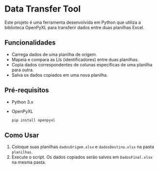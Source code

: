 # Data Transfer Tool

Este projeto é uma ferramenta desenvolvida em Python que utiliza a biblioteca OpenPyXL para transferir dados entre duas planilhas Excel. 

## Funcionalidades

- Carrega dados de uma planilha de origem.
- Mapeia e compara as LIs (identificadores) entre duas planilhas.
- Copia dados correspondentes de colunas específicas de uma planilha para outra.
- Salva os dados copiados em uma nova planilha.

## Pré-requisitos

- Python 3.x
- OpenPyXL
  
  ```bash
  pip install openpyxl

## Como Usar

1. Coloque suas planilhas `dadosOrigem.xlsx` e `dadosDestino.xlsx` na pasta `planilhas`.
2. Execute o script. Os dados copiados serão salvos em `DadosFinal.xlsx` na mesma pasta.

